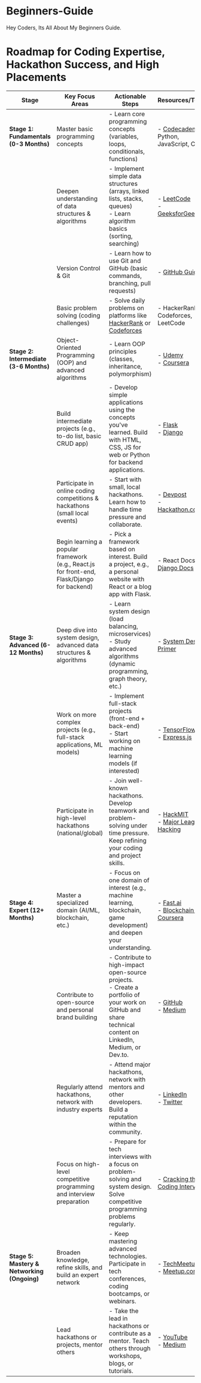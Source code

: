 # Beginners-Guide
Hey Coders, Its All About My Beginners Guide.

# Roadmap for Coding Expertise, Hackathon Success, and High Placements

| **Stage**               | **Key Focus Areas**                                                                 | **Actionable Steps**                                                                                                                                                                  | **Resources/Tools**                                  | **Expected Timeline** |
|-------------------------|-------------------------------------------------------------------------------------|---------------------------------------------------------------------------------------------------------------------------------------------------------------------------------------|-----------------------------------------------------|-----------------------|
| **Stage 1: Fundamentals (0-3 Months)**  | Master basic programming concepts                                                      | - Learn core programming concepts (variables, loops, conditionals, functions)                                                                                                         | - [Codecademy](https://www.codecademy.com/) - Python, JavaScript, C++ | 1-2 months           |
|                         | Deepen understanding of data structures & algorithms                                    | - Implement simple data structures (arrays, linked lists, stacks, queues) <br> - Learn algorithm basics (sorting, searching)                                                           | - [LeetCode](https://leetcode.com/) <br> - [GeeksforGeeks](https://www.geeksforgeeks.org/) | 1-2 months           |
|                         | Version Control & Git                                                                  | - Learn how to use Git and GitHub (basic commands, branching, pull requests)                                                                                                           | - [GitHub Guides](https://guides.github.com/)        | 1 month               |
|                         | Basic problem solving (coding challenges)                                             | - Solve daily problems on platforms like [HackerRank](https://www.hackerrank.com/) or [Codeforces](https://codeforces.com/)                                                            | - HackerRank, Codeforces, LeetCode                  | Ongoing               |
| **Stage 2: Intermediate (3-6 Months)**  | Object-Oriented Programming (OOP) and advanced algorithms                             | - Learn OOP principles (classes, inheritance, polymorphism)                                                                                                                             | - [Udemy](https://www.udemy.com/) <br> - [Coursera](https://www.coursera.org/) | 2-3 months           |
|                         | Build intermediate projects (e.g., to-do list, basic CRUD app)                         | - Develop simple applications using the concepts you've learned. Build with HTML, CSS, JS for web or Python for backend applications.                                                  | - [Flask](https://flask.palletsprojects.com/) <br> - [Django](https://www.djangoproject.com/) | 2-3 months           |
|                         | Participate in online coding competitions & hackathons (small local events)             | - Start with small, local hackathons. Learn how to handle time pressure and collaborate.                                                                                                 | - [Devpost](https://devpost.com/) <br> - [Hackathon.com](https://www.hackathon.com/) | 1-2 months           |
|                         | Begin learning a popular framework (e.g., React.js for front-end, Flask/Django for backend) | - Pick a framework based on interest. Build a project, e.g., a personal website with React or a blog app with Flask.                                                                      | - React Docs, [Django Docs](https://www.djangoproject.com/) | 2-3 months           |
| **Stage 3: Advanced (6-12 Months)**   | Deep dive into system design, advanced data structures & algorithms                    | - Learn system design (load balancing, microservices) <br> - Study advanced algorithms (dynamic programming, graph theory, etc.)                                                           | - [System Design Primer](https://github.com/donnemartin/system-design-primer) | 3-4 months           |
|                         | Work on more complex projects (e.g., full-stack applications, ML models)              | - Implement full-stack projects (front-end + back-end) <br> - Start working on machine learning models (if interested)                                                                  | - [TensorFlow](https://www.tensorflow.org/) <br> - [Express.js](https://expressjs.com/) | 3-4 months           |
|                         | Participate in high-level hackathons (national/global)                                | - Join well-known hackathons. Develop teamwork and problem-solving under time pressure. Keep refining your coding and project skills.                                                    | - [HackMIT](https://hackmit.org/) <br> - [Major League Hacking](https://mlh.io/) | 1-2 months           |
| **Stage 4: Expert (12+ Months)**     | Master a specialized domain (AI/ML, blockchain, etc.)                                | - Focus on one domain of interest (e.g., machine learning, blockchain, game development) and deepen your understanding.                                                                 | - [Fast.ai](https://www.fast.ai/) <br> - [Blockchain by Coursera](https://www.coursera.org/learn/blockchain) | 3-6 months           |
|                         | Contribute to open-source and personal brand building                                  | - Contribute to high-impact open-source projects. <br> - Create a portfolio of your work on GitHub and share technical content on LinkedIn, Medium, or Dev.to.                          | - [GitHub](https://github.com/) <br> - [Medium](https://medium.com/) | 3-6 months           |
|                         | Regularly attend hackathons, network with industry experts                             | - Attend major hackathons, network with mentors and other developers. Build a reputation within the community.                                                                          | - [LinkedIn](https://www.linkedin.com/) <br> - [Twitter](https://twitter.com/) | Ongoing               |
|                         | Focus on high-level competitive programming and interview preparation                 | - Prepare for tech interviews with a focus on problem-solving and system design. Solve competitive programming problems regularly.                                                     | - [Cracking the Coding Interview](https://www.crackingthecodinginterview.com/) | Ongoing               |
| **Stage 5: Mastery & Networking (Ongoing)** | Broaden knowledge, refine skills, and build an expert network                        | - Keep mastering advanced technologies. Participate in tech conferences, coding bootcamps, or webinars.                                                                                | - [TechMeetups](https://www.techmeetups.com/) <br> - [Meetup.com](https://www.meetup.com/) | Ongoing               |
|                         | Lead hackathons or projects, mentor others                                             | - Take the lead in hackathons or contribute as a mentor. Teach others through workshops, blogs, or tutorials.                                                                           | - [YouTube](https://www.youtube.com/) <br> - [Medium](https://medium.com/) | Ongoing               |
